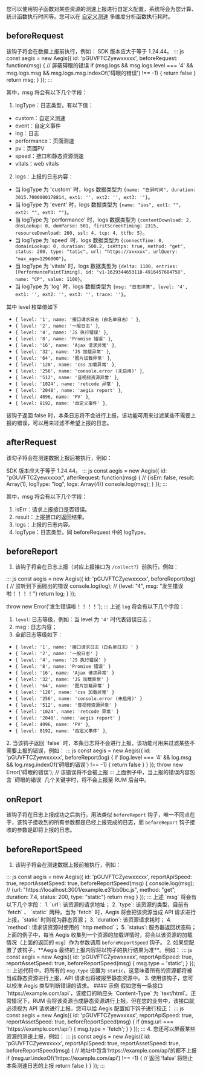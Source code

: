 您可以使用钩子函数对某些资源的测速上报进行自定义配置，系统将会为您计算、统计函数执行时间等。您可以在 [自定义测速](https://console.cloud.tencent.com/rum/web/custom) 多维度分析函数执行耗时。

## beforeRequest

该钩子将会在数据上报前执行，例如：
<dx-alert infotype="notice" title="">
SDK 版本应大于等于 1.24.44。
</dx-alert>
<dx-codeblock>
:::  js
const aegis = new Aegis({
  id: 'pGUVFTCZyewxxxxx',
  beforeRequest: function(msg) {
    // 屏蔽碍眼的错误
    if (msg.logs && msg.logs.level === '4' && msg.logs.msg && msg.logs.msg.indexOf('碍眼的错误') !== -1) {
      return false
    }
    return msg;
  }
});
:::
</dx-codeblock>

其中，msg 将会有以下几个字段：

1. logType：日志类型，有以下值：
 - custom：自定义测速
 - event：自定义事件
 - log：日志
 - performance：页面测速
 - pv：页面PV
 - speed：接口和静态资源测速
 - vitals：web vitals
2. logs：上报的日志内容：
 - 当 logType 为 'custom' 时，logs 数据类型为 `{name: "白屏时间", duration: 3015.7000000178814, ext1: '', ext2: '', ext3: ''}`。
 - 当 logType 为 'event' 时，logs 数据类型为 `{name: "ios", ext1: "", ext2: "", ext3: ""}`。
 - 当 logType 为 'performance' 时，logs 数据类型为 `{contentDownload: 2, dnsLookup: 0, domParse: 501, firstScreenTiming: 2315, resourceDownload: 260, ssl: 4, tcp: 4, ttfb: 5}`。
 - 当 logType 为 'speed' 时，logs 数据类型为 `{connectTime: 0, domainLookup: 0, duration: 508.2, isHttps: true, method: "get", status: 200, type: "tatic", url: "https://xxxxxx", urlQuery: "max_age=1296000"}`。
 - 当 logType 为 'vitals' 时，logs 数据类型为 `{delta: 1100, entries: [PerformancePaintTiming], id: "v1-1629344653118-4916457684758", name: "CP", value: 1100}`。
 - 当 logType 为 'log' 时，logs 数据类型为 `{msg: "日志详情", level: '4', ext1: '', ext2: '', ext3: '', trace: ''}`。
<dx-alert infotype="explain" title="">
其中 level 枚举值如下

- `{ level: '1', name: '接口请求日志（白名单日志）' }`,
- `{ level: '2', name: '一般日志' }`,
- `{ level: '4', name: 'JS 执行错误' }`,
- `{ level: '8', name: 'Promise 错误' }`,
- `{ level: '16', name: 'Ajax 请求异常' }`,
- `{ level: '32', name: 'JS 加载异常' }`,
- `{ level: '64', name: '图片加载异常' }`,
- `{ level: '128', name: 'css 加载异常' }`,
- `{ level: '256', name: 'console.error (未启用)' }`,
- `{ level: '512', name: '音视频资源异常' }`,
- `{ level: '1024', name: 'retcode 异常' }`,
- `{ level: '2048', name: 'aegis report' }`,
- `{ level: 4096, name: 'PV' }`,
- `{ level: 8192, name: '自定义事件' }`,


该钩子返回 false 时，本条日志将不会进行上报，该功能可用来过滤某些不需要上报的错误，可以用来过滤不希望上报的日志。
</dx-alert>

## afterRequest

该勾子将会在测速数据上报后被执行，例如：

<dx-alert infotype="notice" title="">
SDK 版本应大于等于 1.24.44。
</dx-alert>


<dx-codeblock>
:::  js
const aegis = new Aegis({
  id: "pGUVFTCZyewxxxxx",
  afterRequest: function(msg) {
    // {isErr: false, result: Array(1), logType: "log", logs: Array(4)}
    console.log(msg);
  }
});
:::
</dx-codeblock>

其中，msg 将会有以下几个字段：
1. isErr：请求上报接口是否错误。
2. result：上报接口的返回结果。
3. logs：上报的日志内容。
4. logType：日志类型，同 beforeRequest 中的 logType。

## beforeReport

1. 该钩子将会在日志上报（对应上报接口为 `/collect?`）前执行，例如：
<dx-codeblock>
:::  js
const aegis = new Aegis({
  id: 'pGUVFTCZyewxxxxx',
  beforeReport(log) {
  // 监听到下面抛出的错误
    console.log(log); // {level: "4", msg: "发生错误啦！！！！"}
    return log;
  }
});

throw new Error('发生错误啦！！！！');
:::
</dx-codeblock>
<dx-alert infotype="explain" title="">
上述 `log` 将会有以下几个字段：  
1. `level`: 日志等级，例如：当 level 为 `'4'` 时代表错误日志；  
2. msg`: 日志内容；
3. 全部日志等级如下：
- `{ level: '1', name: '接口请求日志（白名单日志）' }`
- `{ level: '2', name: '一般日志' }`
- `{ level: '4', name: 'JS 执行错误' }`
- `{ level: '8', name: 'Promise 错误' }`
- `{ level: '16', name: 'Ajax 请求异常' }`
- `{ level: '32', name: 'JS 加载异常' }`
- `{ level: '64', name: '图片加载异常' }`
- `{ level: '128', name: 'css 加载异常' }`
- `{ level: '256', name: 'console.error (未启用)' }`
- `{ level: '512', name: '音视频资源异常' }`
- `{ level: '1024', name: 'retcode 异常' }`
- `{ level: '2048', name: 'aegis report' }`
- `{ level: 4096, name: 'PV' }`,
- `{ level: 8192, name: '自定义事件' }`,
</dx-alert>
2. 当该钩子返回 `false` 时，本条日志将不会进行上报，该功能可用来过滤某些不需要上报的错误，例如：
<dx-codeblock>
:::  js
const aegis = new Aegis({
  id: 'pGUVFTCZyewxxxxx',
  beforeReport(log) {
    if (log.level === '4' && log.msg && log.msg.indexOf('碍眼的错误') !== -1) {
      return false
    }
  }
});
throw new Error('碍眼的错误'); // 该错误将不会被上报
:::
</dx-codeblock>
上面例子中，当上报的错误内容包含 `碍眼的错误` 几个关键字时，将不会上报至 RUM 后台中。

## onReport

该钩子将在日志上报成功之后执行，用法类似 `beforeReport` 钩子，唯一不同点在于，该钩子接收到的所有参数都是已经上报完成的日志，而 `beforeReport` 钩子接收的参数是即将上报的日志。

## beforeReportSpeed

1. 该钩子将会在测速数据上报前被执行，例如：
<dx-codeblock>
:::  js
const aegis = new Aegis({
  id: 'pGUVFTCZyewxxxxx',
  reportApiSpeed: true,
  reportAssetSpeed: true,
  beforeReportSpeed(msg) {
    console.log(msg); // {url: "https://localhost:3001/example.e31bb0bc.js", method: "get", duration: 7.4, status: 200, type: "static"}
    return msg
  }
});
:::
</dx-codeblock>
<dx-alert infotype="explain" title="">
上述 `msg` 将会有以下几个字段：  
1. `url`: 该资源的请求地址；  
2. `type`: 该资源的类型，目前有 `fetch` 、 `static` 两种，当为 `fetch` 时，Aegis 将会把该资源当成 API 请求进行上报，`static` 时则视为静态资源；  
3. `duration`: 该资源请求耗时；  
4. `method`: 请求该资源时使用的 `http method`；  
5. `status`: 服务器返回状态码；  
</dx-alert>
上面的例子中，每当 Aegis 收集到一个资源的加载详情时，将会以该资源的加载情况（上面的返回的 <code>msg</code>）作为参数调用 <code>beforeReportSpeed</code> 钩子。  
2. 如果您配置了该钩子，**Aegis 最终的上报内容将以钩子的执行结果为准**。例如：
<dx-codeblock>
:::  js
const aegis = new Aegis({
  id: 'pGUVFTCZyewxxxxx',
  reportApiSpeed: true,
  reportAssetSpeed: true,
  beforeReportSpeed(msg) {
    msg.type = 'static';
  }
});
:::
</dx-codeblock>
上述代码中，将所有的 <code>msg.type</code> 设置为 <code>static</code>，这意味着所有的资源都将被当成静态资源进行上报，API 请求也将被报至静态资源中。  
3. 使用该钩子，您可以校准 Aegis 类型判断错误的请求。  
#### 示例
假如您有一条接口 `https://example.com/api`，该接口的响应头 `Content-Type` 为 `text/html`。正常情况下，RUM 会将该资源当成静态资源进行上报。但在您的业务中，该接口就必须视为 API 请求进行上报，您可以给 Aegis 配置如下钩子进行校正：
<dx-codeblock>
:::  js
const aegis = new Aegis({
  id: 'pGUVFTCZyewxxxxx',
  reportApiSpeed: true,
  reportAssetSpeed: true,
  beforeReportSpeed(msg) {
    if (msg.url === 'https://example.com/api') {
      msg.type = 'fetch';
    }
  }
});
:::
</dx-codeblock>
4. 您还可以屏蔽某些资源的测速上报，例如：
<dx-codeblock>
:::  js
const aegis = new Aegis({
  id: 'pGUVFTCZyewxxxxx',
  reportApiSpeed: true,
  reportAssetSpeed: true,
  beforeReportSpeed(msg) {
    // 地址中包含‘https://example.com/api’的都不上报
    if (msg.url.indexOf('https://example.com/api') !== -1) {
      // 返回 ‘false’ 将阻止本条测速日志的上报
      return false
    }
  }
});
:::
</dx-codeblock>

